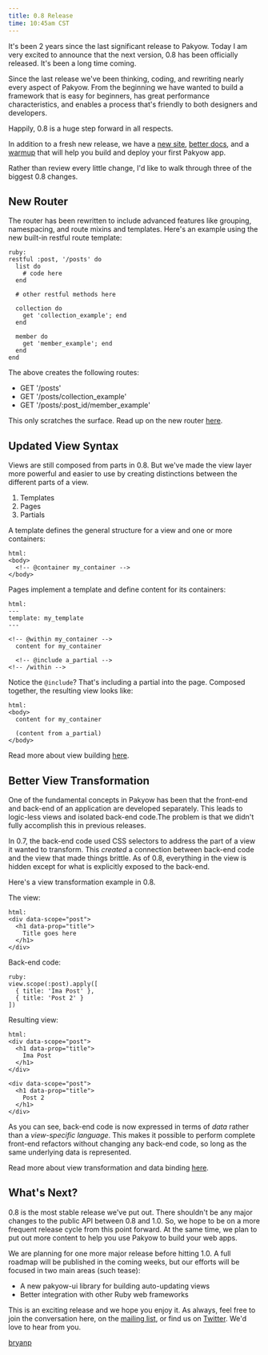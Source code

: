 ```yaml
---
title: 0.8 Release
time: 10:45am CST
---
```


It's been 2 years since the last significant release to Pakyow. Today I am very excited to announce that the next version, 0.8 has been officially released. It's been a long time coming.

Since the last release we've been thinking, coding, and rewriting nearly every aspect of Pakyow. From the beginning we have wanted to build a framework that is easy for beginners, has great performance characteristics, and enables a process that's friendly to both designers and developers.

Happily, 0.8 is a huge step forward in all respects.

In addition to a fresh new release, we have a [new site](http://pakyow.com), [better docs](http://pakyow.com/docs), and a [warmup](http://pakyow.com/warmup) that will help you build and deploy your first Pakyow app.

Rather than review every little change, I'd like to walk through three of the biggest 0.8 changes.

## New Router

The router has been rewritten to include advanced features like grouping, namespacing, and route mixins and templates. Here's an example using the new built-in restful route template:

    ruby:
    restful :post, '/posts' do
      list do
        # code here
      end

      # other restful methods here

      collection do
        get 'collection_example'; end
      end

      member do
        get 'member_example'; end
      end
    end

The above creates the following routes:

- GET '/posts'
- GET '/posts/collection_example'
- GET '/posts/:post_id/member_example'

This only scratches the surface. Read up on the new router [here](http://pakyow.com/docs/routing).

## Updated View Syntax

Views are still composed from parts in 0.8. But we've made the view layer more powerful and easier to use by creating distinctions between the different parts of a view.

1. Templates
2. Pages
3. Partials

A template defines the general structure for a view and one or more containers:

    html:
    <body>
      <!-- @container my_container -->
    </body>

Pages implement a template and define content for its containers:

    html:
    ---
    template: my_template
    ---

    <!-- @within my_container -->
      content for my_container

      <!-- @include a_partial -->
    <!-- /within -->

Notice the `@include`? That's including a partial into the page. Composed together, the resulting view looks like:

    html:
    <body>
      content for my_container

      (content from a_partial)
    </body>

Read more about view building [here](http://pakyow.com/view_construction).

## Better View Transformation

One of the fundamental concepts in Pakyow has been that the front-end and back-end of an application are developed separately. This leads to logic-less views and isolated back-end code.The problem is that we didn't fully accomplish this in previous releases.

In 0.7, the back-end code used CSS selectors to address the part of a view it wanted to transform. This *created* a connection between back-end code and the view that made things brittle. As of 0.8, everything in the view is hidden except for what is explicitly exposed to the back-end.

Here's a view transformation example in 0.8.

The view:

    html:
    <div data-scope="post">
      <h1 data-prop="title">
        Title goes here
      </h1>
    </div>

Back-end code:

    ruby:
    view.scope(:post).apply([
      { title: 'Ima Post' },
      { title: 'Post 2' }
    ])

Resulting view:

    html:
    <div data-scope="post">
      <h1 data-prop="title">
        Ima Post
      </h1>
    </div>

    <div data-scope="post">
      <h1 data-prop="title">
        Post 2
      </h1>
    </div>

As you can see, back-end code is now expressed in terms of *data* rather than a *view-specific language*. This makes it possible to perform complete front-end refactors without changing any back-end code, so long as the same underlying data is represented.

Read more about view transformation and data binding [here](http://pakyow.com/view_binding).

## What's Next?

0.8 is the most stable release we've put out. There shouldn't be any major changes to the public API between 0.8 and 1.0. So, we hope to be on a more frequent release cycle from this point forward. At the same time, we plan to put out more content to help you use Pakyow to build your web apps.

We are planning for one more major release before hitting 1.0. A full roadmap will be published in the coming weeks, but our efforts will be focused in two main areas (such tease):

- A new pakyow-ui library for building auto-updating views
- Better integration with other Ruby web frameworks

This is an exciting release and we hope you enjoy it. As always, feel free to join the conversation here, on the [mailing list](http://groups.google.com/group/pakyow), or find us on [Twitter](http://twitter.com/pakyow). We'd love to hear from you.

[bryanp](http://twitter.com/bryanp)
